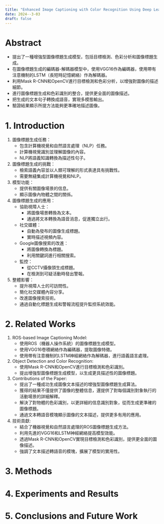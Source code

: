 ```yaml
---
title: "Enhanced Image Captioning with Color Recognition Using Deep Learning Methods"
date: 2024--3-03
draft: false
---
```


# Abstract
- 提出了一種增強型圖像標題生成模型，包括目標檢測、色彩分析和圖像標題生成。
- 在圖像標題生成的編碼器-解碼器模型中，使用VGG16作為編碼器，使用帶有注意機制的LSTM（長短時記憶網絡）作為解碼器。
- 利用Mask R-CNN和OpenCV進行目標檢測和色彩分析，以增強對圖像的描述細節。
- 進行圖像標題生成和色彩識別的整合，提供更全面的圖像描述。
- 把生成的文本句子轉換成語音，實現多模態輸出。
- 驗證結果顯示所提方法能夠更準確地描述圖像。

# 1. Introduction
1. 圖像標題生成任務：
    - 包含計算機視覺和自然語言處理（NLP）任務。
    - 計算機視覺識別並理解圖像的內容。
    - NLP將語義知識轉換為描述性句子。
2. 圖像標題生成的挑戰：
    - 檢索語義內容並以人類可理解的形式表達具有挑戰性。
    - 需要無縫集成計算機視覺和NLP。
3. 模型功能：
    - 提供有關圖像場景的信息。
    - 顯示圖像內物體之間的關係。
4. 圖像標題生成的應用：
    - 協助視障人士：
        - 將圖像場景轉換為文本。
        - 通過將文本轉換為語音消息，促進獨立出行。
    - 社交媒體：
        - 自動為發布的圖像生成標題。
        - 實時描述視頻內容。
    - Google圖像搜索的改進：
        - 將圖像轉換為標題。
        - 利用關鍵詞進行相關搜索。
    - 監控：
        - 從CCTV攝像頭生成標題。
        - 在檢測到可疑活動時發出警報。
5. 整體影響：
    - 提升視障人士的可訪問性。
    - 簡化社交媒體內容分享。
    - 改進圖像搜索技術。
    - 通過自動化標題生成和警報流程提升監控系統效能。

# 2. Related Works
1. ROS-based Image Captioning Model:
    - 使用ROS（機器人操作系統）的圖像標題生成模型。
    - 使用VGG16卷積網絡作為編碼器，提取圖像特徵。
    - 使用帶有注意機制的LSTM神經網絡作為解碼器，進行語義語言處理。
2. Object Detection and Color Recognition:
    - 使用Mask R-CNN和OpenCV進行目標檢測和色彩識別。
    - 提出增強型圖像標題生成模型，以生成更具描述性的圖像標題。
3. Contributions of the Paper:
    - 提出了一種成功生成圖像文本描述的增強型圖像標題生成算法。
    - 獲得的結果不僅提供了圖像的整體信息，還提供了對每個識別對象執行的活動場景的詳細解釋。
    - 解決了對物體的色彩識別，以更詳細的信息識別對象，從而生成更準確的圖像標題。
    - 通過文本轉語音模塊顯示圖像的文本描述，提供更多有用的應用。
4. 技術貢獻:
    - 結合了機器視覺和自然語言處理的ROS圖像標題生成方法。
    - 利用先進的VGG16和LSTM神經網絡提高模型效能。
    - 透過Mask R-CNN和OpenCV實現目標檢測和色彩識別，提供更全面的圖像描述。
    - 強調了文本描述轉語音的模塊，擴展了模型的實用性。

# 3. Methods

# 4. Experiments and Results

# 5. Conclusions and Future Work